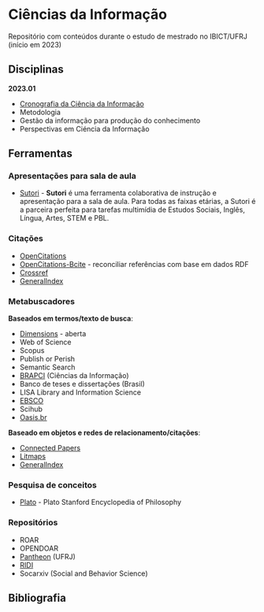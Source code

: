 # Ciências da Informação

Repositório com conteúdos durante o estudo de mestrado no IBICT/UFRJ (início em 2023)

## Disciplinas

**2023.01**

- [Cronografia da Ciência da Informação](/disciplinas/cronografia-da-ciencia-da-informacao.md)
- Metodologia
- Gestão da informação para produção do conhecimento
- Perspectivas em Ciéncia da Informação

## Ferramentas

### Apresentações para sala de aula

- [Sutori](https://www.sutori.com/en/) - **Sutori** é uma ferramenta colaborativa de instrução e apresentação para a sala de aula. Para todas as faixas etárias, a Sutori é a parceira perfeita para tarefas multimídia de Estudos Sociais, Inglês, Língua, Artes, STEM e PBL.

### Citações

- [OpenCitations](https://opencitations.net/)
- [OpenCitations-Bcite](https://github.com/opencitations/bcite) - reconciliar referências com base em dados RDF
- [Crossref](https://www.crossref.org/)
- [GeneralIndex](https://archive.org/details/GeneralIndex)

### Metabuscadores

**Baseados em termos/texto de busca**:

- [Dimensions](https://www.dimensions.ai) - aberta
- Web of Science
- Scopus
- Publish or Perish
- Semantic Search
- [BRAPCI](https://brapci.inf.br) (Ciências da Informação)
- Banco de teses e dissertações (Brasil)
- LISA Library and Information Science
- [EBSCO](https://www.ebsco.com)
- Scihub
- [Oasis.br](https://oasisbr.ibict.br/)

**Baseado em objetos e redes de relacionamento/citações**:

- [Connected Papers](https://www.connectedpapers.com/)
- [Litmaps](https://app.litmaps.com/)
- [GeneralIndex](https://archive.org/details/GeneralIndex)

### Pesquisa de conceitos

- [Plato](https://plato.stanford.edu/) - Plato Stanford Encyclopedia of Philosophy

### Repositórios

- ROAR
- OPENDOAR
- [Pantheon](https://pantheon.ufrj.br) (UFRJ)
- [RIDI](http://ridi.ibict.br)
- Socarxiv (Social and Behavior Science)

## Bibliografia
